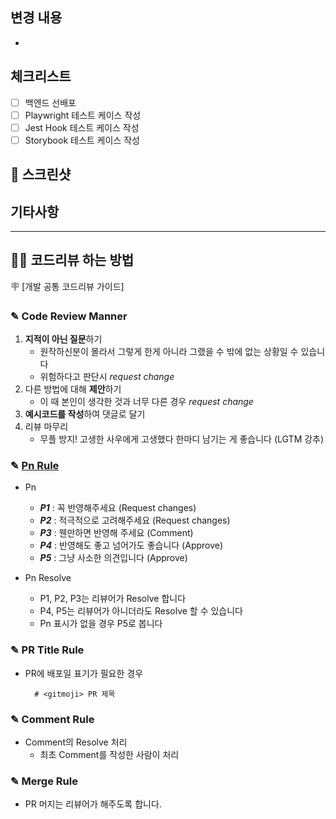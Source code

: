 ## 변경 내용

-

## 체크리스트

- [ ] 백엔드 선배포
- [ ] Playwright 테스트 케이스 작성
- [ ] Jest Hook 테스트 케이스 작성
- [ ] Storybook 테스트 케이스 작성

## 📸 스크린샷


## 기타사항


---------------------------------------

## 🤚🏻 코드리뷰 하는 방법
🪧 [개발 공통 코드리뷰 가이드]

### ✎ Code Review Manner
1. **지적이 아닌 질문**하기
    - 원작하신분이 몰라서 그렇게 한게 아니라 그랬을 수 밖에 없는 상황일 수 있습니다
    - 위험하다고 판단시 _request change_
2. 다른 방법에 대해 **제안**하기
    - 이 때 본인이 생각한 것과 너무 다른 경우 _request change_
3. **예시코드를 작성**하여 댓글로 달기
4. 리뷰 마무리
    - 무플 방지! 고생한 사우에게 고생했다 한마디 남기는 게 좋습니다 (LGTM 강추)

### ✎ [Pn Rule](https://blog.banksalad.com/tech/banksalad-code-review-culture/#%EC%BB%A4%EB%AE%A4%EB%8B%88%EC%BC%80%EC%9D%B4%EC%85%98-%EB%B9%84%EC%9A%A9%EC%9D%84-%EC%A4%84%EC%9D%B4%EA%B8%B0-%EC%9C%84%ED%95%9C-pn-%EB%A3%B0)

- Pn
    - _**P1**_ : 꼭 반영해주세요 (Request changes)
    - _**P2**_ : 적극적으로 고려해주세요 (Request changes)
    - _**P3**_ : 웬만하면 반영해 주세요 (Comment)
    - _**P4**_ : 반영해도 좋고 넘어가도 좋습니다 (Approve)
    - _**P5**_ : 그냥 사소한 의견입니다 (Approve)


- Pn Resolve
    - P1, P2, P3는 리뷰어가 Resolve 합니다
    - P4, P5는 리뷰어가 아니더라도 Resolve 할 수 있습니다
    - Pn 표시가 없을 경우 P5로 봅니다

### ✎ PR Title Rule
- PR에 배포일 표기가 필요한 경우
  ```text
    # <gitmoji> PR 제목
  ```

### ✎ Comment Rule
- Comment의 Resolve 처리
    - 최초 Comment를 작성한 사람이 처리
### ✎ Merge Rule
- PR 머지는 리뷰어가 해주도록 합니다.